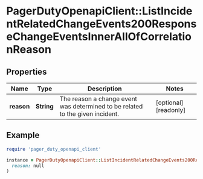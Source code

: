 # PagerDutyOpenapiClient::ListIncidentRelatedChangeEvents200ResponseChangeEventsInnerAllOfCorrelationReason

## Properties

| Name | Type | Description | Notes |
| ---- | ---- | ----------- | ----- |
| **reason** | **String** | The reason a change event was determined to be related to the given incident. | [optional][readonly] |

## Example

```ruby
require 'pager_duty_openapi_client'

instance = PagerDutyOpenapiClient::ListIncidentRelatedChangeEvents200ResponseChangeEventsInnerAllOfCorrelationReason.new(
  reason: null
)
```

